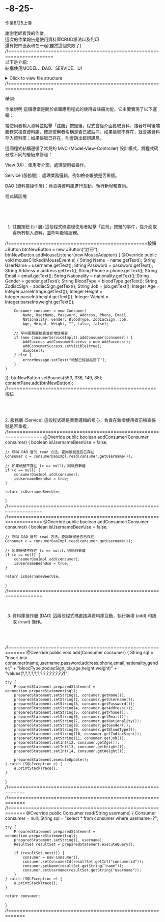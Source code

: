 # -8-25-
作業8/25上傳

謝謝老師看我的作業，<BR>
這次的作業報告是使用資料庫CRUD語法以及列印<BR>
還有把四張表和在一起(雖然這個失敗了)<BR>
//======================================================================<BR>
以下是介紹:<BR>
結構使用MODEL、DAO、SERVICE、UI

<details>
  <summary>Click to view file structure</summary>
  
  <pre>
Project Explorer
└─ **OfficeReportAkademiProgress**
   ├─ src/main/java
   │  ├─ **controller**
   │  │  ├─ Admin.java
   │  │  ├─ ConsumerUI.java
   │  │  ├─ EmployeeUI.java
   │  │  ├─ ShopUI.java
   │  │  └─ MainUI.java
   │  ├─ **dao**
   │  │  └─ **impl**
   │  │     ├─ ConsumerDaoImpl.java
   │  │     ├─ EmployeeDaoImpl.java
   │  │     ├─ OrderDaoImpl.java
   │  │     └─ ProductDaoImpl.java
   │  ├─ **model**
   │  │  ├─ Consumer.java
   │  │  ├─ Employee.java
   │  │  ├─ OrderItem.java
   │  │  ├─ Order.java
   │  │  ├─ Product.java
   │  │  └─ Service
   │  │     └─ **impl**
   │  │        ├─ ConsumerServiceImpl.java
   │  │        ├─ EmployeeServiceImpl.java
   │  │        ├─ OrderServiceImpl.java
   │  │        └─ ProductServiceImpl.java
   │  ├─ **tool**
   │  │  ├─ DbConnection.java
   │  │  └─ Tool.java
   │  └─ src/main/resources
   │     ├─ db.sql
   │     ├─ socket.resources
   │     ├─ socket.java
   │     └─ System Library [java-SE-1.8]
   └─ Maven Dependencies
  </pre>
</details>
//======================================================================

舉例:<BR>




作業說明
這個專案是關於桌面應用程式的使用者註冊功能。它主要實現了以下邏輯：

當使用者輸入資料並點擊「註冊」按鈕後，程式會從介面獲取資料，接著呼叫後端服務來檢查資料庫，確認使用者名稱是否已被註冊。如果帳號不存在，就會將資料存入資料庫；如果帳號已存在，則會跳出錯誤訊息。

這個程式結構遵循了常見的 MVC (Model-View-Controller) 設計模式，將程式碼分成不同的層級來管理：

View (UI)：使用者介面，處理使用者操作。

Service (服務層)：處理業務邏輯，例如檢查帳號是否重複。

DAO (資料庫操作層)：負責與資料庫進行互動，執行新增和查詢。

程式碼區塊

<BR>
<BR>
<BR>


1. 註冊按鈕 (UI 層)
這段程式碼處理使用者點擊「註冊」按鈕的事件，從介面取得所有輸入資料，並呼叫後端服務。

//=================================================按鈕
JButton btnNewButton = new JButton("註冊");
btnNewButton.addMouseListener(new MouseAdapter() {
    @Override
    public void mouseClicked(MouseEvent e) {
        String Name = name.getText();
        String UserName = username.getText();
        String Password = password.getText();
        String Address = address.getText();
        String Phone = phone.getText();
        String Email = email.getText();
        String Nationality = nationality.getText();
        String Gender = gender.getText();
        String BloodType = bloodType.getText();
        String ZodiacSign = zodiacSign.getText();
        String Job = job.getText();
        Integer Age = Integer.parseInt(age.getText());
        Integer Height = Integer.parseInt(height.getText());
        Integer Weight = Integer.parseInt(weight.getText());
        
        Consumer consumer = new Consumer(
            Name, UserName, Password, Address, Phone, Email,
            Nationality, Gender, BloodType, ZodiacSign, Job,
            Age, Height, Weight, "", false, false);
        
        // 呼叫服務層檢查並新增使用者
        if (new ConsumerServiceImpl().addConsumer(consumer)) {
            AddSuccess addConsumerSuccess = new AddSuccess();
            addConsumerSuccess.setVisible(true);
            dispose();
        } else {
            errorMessage.setText("帳號已經被註冊了");
        }
    }
});
btnNewButton.setBounds(553, 336, 149, 85);
contentPane.add(btnNewButton);
//====================================================按鈕

<BR>
<BR>
<BR>
2. 服務層 (Service)
這段程式碼是業務邏輯的核心，負責在新增使用者前檢查帳號是否重複。
<BR>
//==================================================================
@Override
public boolean addConsumer(Consumer consumer) {
    boolean isUsernameBeenUse = false;
    
    // 呼叫 DAO 層的 read 方法，查詢帳號是否已存在
    Consumer c = consumerDaoImpl.read(consumer.getUsername());
    
    // 如果帳號不存在 (c == null)，則執行新增
    if (c == null) {
        consumerDaoImpl.add(consumer);
        isUsernameBeenUse = true;
    }
    
    return isUsernameBeenUse;
}
//==================================================================
//==================================================================
@Override
public boolean addConsumer(Consumer consumer) {
    boolean isUsernameBeenUse = false;
    
    // 呼叫 DAO 層的 read 方法，查詢帳號是否已存在
    Consumer c = consumerDaoImpl.read(consumer.getUsername());
    
    // 如果帳號不存在 (c == null)，則執行新增
    if (c == null) {
        consumerDaoImpl.add(consumer);
        isUsernameBeenUse = true;
    }
    
    return isUsernameBeenUse;
}
//==================================================================

<BR>

3. 資料庫操作層 (DAO)
這兩段程式碼直接與資料庫互動，執行新增 (add) 和讀取 (read) 操作。
<BR>
<BR>
<BR>
//============================================================
@Override
public void add(Consumer consumer) {
    String sql = "insert into consumer(name,username,password,address,phone,email,nationality,gender,"
               + "bloodType,zodiacSign,job,age,height,weight)"
               + "values(?,?,?,?,?,?,?,?,?,?,?,?,?,?)";
    
    try {
        PreparedStatement preparedStatement = connection.prepareStatement(sql);
        preparedStatement.setString(1, consumer.getName());
        preparedStatement.setString(2, consumer.getUsername());
        preparedStatement.setString(3, consumer.getPassword());
        preparedStatement.setString(4, consumer.getAddress());
        preparedStatement.setString(5, consumer.getPhone());
        preparedStatement.setString(6, consumer.getEmail());
        preparedStatement.setString(7, consumer.getNationality());
        preparedStatement.setString(8, consumer.getGender());
        preparedStatement.setString(9, consumer.getBloodType());
        preparedStatement.setString(10, consumer.getZodiacSign());
        preparedStatement.setString(11, consumer.getJob());
        preparedStatement.setInt(12, consumer.getAge());
        preparedStatement.setInt(13, consumer.getHeight());
        preparedStatement.setInt(14, consumer.getWeight());
        
        preparedStatement.executeUpdate();
    } catch (SQLException e) {
        e.printStackTrace();
    }
}
//============================================================
//============================================================
//============================================================
@Override
public Consumer read(String username) {
    Consumer consumer = null;
    String sql = "select * from consumer where username=?";
    
    try {
        PreparedStatement preparedStatement = connection.prepareStatement(sql);
        preparedStatement.setString(1, username);
        ResultSet resultSet = preparedStatement.executeQuery();
        
        if (resultSet.next()) {
            consumer = new Consumer();
            consumer.setConsumerId(resultSet.getInt("consumerid"));
            consumer.setName(resultSet.getString("name"));
            consumer.setUsername(resultSet.getString("username"));
        }
    } catch (SQLException e) {
        e.printStackTrace();
    }
    
    return consumer;
}
//============================================================
